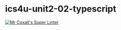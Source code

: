 # ics4u-unit2-02-typescript

[![Mr Coxall's Super Linter](https://github.com/lily-liu-17/ics4u-unit2-02-typescript/workflows/Mr%20Coxall's%20Super%20Linter/badge.svg)](https://github.com/lily-liu-17/ics4u-unit2-02-typescript/actions/)
